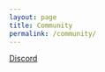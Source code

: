 ```yaml
---
layout: page
title: Community
permalink: /community/
---
```


[Discord](https://discord.gg/Xn8cEQfdsU)

